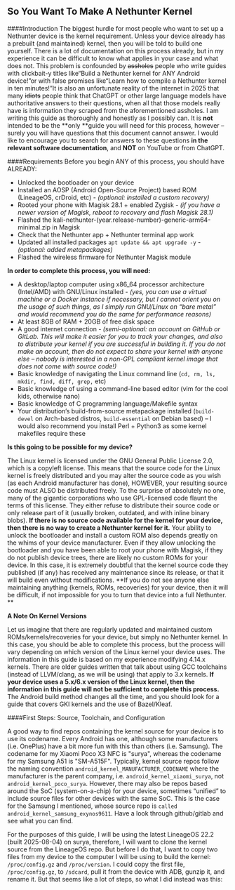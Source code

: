 ## So You Want To Make A Nethunter Kernel

####Introduction
The biggest hurdle for most people who want to set up a Nethunter device is the kernel requirement. Unless your device already has a prebuilt (and maintained) kernel, then you will be told to build one yourself. There is a lot of documentation on this process already, but in my experience it can be difficult to know what applies in your case and what does not.
This problem is confounded by ~~assholes~~ people who write guides with clickbait-y titles like“Build a Nethunter kernel for ANY Android device!”or with false promises like“Learn how to compile a Nethunter kernel in ten minutes!”It is also an unfortunate reality of the internet in 2025 that many ~~idiots~~ people think that ChatGPT or other large language models have authoritative answers to their questions, when all that those models really have is information they scraped from the aforementioned assholes.
I am writing this guide as thoroughly and honestly as I possibly can. It is **not** intended to be the **only **guide you will need for this process, however – surely you will have questions that this document cannot answer. I would like to encourage you to search for answers to these questions **in the relevant software documentation**, and **NOT** on YouTube or from ChatGPT.

####Requirements
Before you begin ANY of this process, you should have ALREADY:

- Unlocked the bootloader on your device
- Installed an AOSP (Android Open-Source Project) based ROM (LineageOS, crDroid, etc)
*- (optional: installed a custom recovery)*
- Rooted your phone with Magisk 28.1 + enabled Zygisk
*- (if you have a newer version of Magisk, reboot to recovery and flash Magisk 28.1)*
- Flashed the kali-nethunter-(year.release-number)-generic-arm64-minimal.zip in Magisk
- Check that the Nethunter app + Nethunter terminal app work
- Updated all installed packages `apt update && apt upgrade -y`
*- (optional: added metapackages)*
- Flashed the wireless firmware for Nethunter Magisk module

**In order to complete this process, you will need:**

- A desktop/laptop computer using x86_64 processor architecture (Intel/AMD) with GNU/Linux installed
*- (yes, you can use a virtual machine or a Docker instance if necessary, but I cannot orient you on the usage of such things, as I simply run GNU/Linux on “bare metal” and would recommend you do the same for performance reasons)*
- At least 8GB of RAM + 20GB of free disk space
- A good internet connection
*- (semi-optional: an account on GitHub or GitLab. This will make it easier for you to track your changes, and also to distribute your kernel if you are successful in building it. If you do not make an account, then do not expect to share your kernel with anyone else – nobody is interested in a non-GPL compliant kernel image that does not come with source code!)*
- Basic knowledge of navigating the Linux command line (`cd, rm, ls, mkdir, find, diff, grep,` etc)
- Basic knowledge of using a command-line based editor (vim for the cool kids, otherwise nano)
- Basic knowledge of C programming language/Makefile syntax
- Your distribution’s build-from-source metapackage installed (`build-devel` on Arch-based distros, `build-essential` on Debian based) – I would also recommend you install Perl + Python3 as some kernel makefiles require these

**Is this going to be possible for my device?**

The Linux kernel is licensed under the GNU General Public License 2.0, which is a copyleft license. This means that the source code for the Linux kernel is freely distributed and you may alter the source code as you wish (as each Android manufacturer has done), HOWEVER, your resulting source code must ALSO be distributed freely. 
To the surprise of absolutely no one, many of the gigantic corporations who use GPL-licensed code flaunt the terms of this license. They either refuse to distribute their source code or only release part of it (usually broken, outdated, and with inline binary blobs). **If there is no source code available for the kernel for your device, then there is no way to create a Nethunter kernel for it.**
Your ability to unlock the bootloader and install a custom ROM also depends greatly on the whims of your device manufacturer. Even if they allow unlocking the bootloader and you have been able to root your phone with Magisk, if they do not publish device trees, there are likely no custom ROMs for your device. In this case, it is extremely doubtful that the kernel source code they published (if any) has received any maintenance since its release, or that it will build even without modifications. **If you do not see anyone else maintaining anything (kernels, ROMs, recoveries) for your device, then it will be difficult, if not impossible for you to turn that device into a full Nethunter. **

**A Note On Kernel Versions**

Let us imagine that there are regularly updated and maintained custom ROMs/kernels/recoveries for your device, but simply no Nethunter kernel. In this case, you should be able to complete this process, but the process will vary depending on which version of the Linux kernel your device uses. 
The information in this guide is based on my experience modifying 4.14.x kernels. There are older guides written that talk about using GCC toolchains (instead of LLVM/clang, as we will be using) that apply to 3.x kernels. **If your device uses a 5.x/6.x version of the Linux kernel, then the information in this guide will not be sufficient to complete this process.** The Android build method changes all the time, and you should look for a guide that covers GKI kernels and the use of Bazel/Kleaf.

####First Steps: Source, Toolchain, and Configuration


A good way to find repos containing the kernel source for your device is to use its codename. Every Android has one, although some manufacturers (i.e. OnePlus) have a bit more fun with this than others (i.e. Samsung). The codename for my Xiaomi Poco X3 NFC is "surya", whereas the codename for my Samsung A51 is "SM-A515F". Typically, kernel source repos follow the naming convention
` android_kernel_MANUFACTURER_CODENAME `
where the manufacturer is the parent company, i.e. `android_kernel_xiaomi_surya`, not `android_kernel_poco_surya`. 
However, there may also be repos based around the SoC (system-on-a-chip) for your device, sometimes “unified” to include source files for other devices with the same SoC. This is the case for the Samsung I mentioned, whose source repo is `called android_kernel_samsung_exynos9611`. Have a look through github/gitlab and see what you can find.

For the purposes of this guide, I will be using the latest LineageOS 22.2 (built 2025-08-04) on surya, therefore, I will want to clone the kernel source from the LineageOS repo. But before I do that, I want to copy two files from my device to the computer I will be using to build the kernel: `/proc/config.gz` and `/proc/version`.
I could copy the first file, `/proc/config.gz`, to `/sdcard`, pull it from the device with ADB, gunzip it, and rename it. But that seems like a lot of steps, so what I did instead was this:
